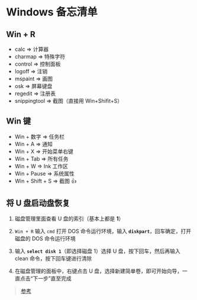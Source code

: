 # Windows 备忘清单

## Win + R

- calc => 计算器
- charmap => 特殊字符
- control => 控制面板
- logoff => 注销
- mspaint => 画图
- osk => 屏幕键盘
- regedit => 注册表
- snippingtool => 截图（直接用 Win+Shifit+S）

## Win 键

- Win + 数字 => 任务栏
- Win + A => 通知
- Win + X => 开始菜单右键
- Win + Tab => 所有任务
- Win + W => Ink 工作区
- Win + Pause => 系统属性
- Win + Shift + S => 截图 :+1:

## 将 U 盘启动盘恢复

1. 磁盘管理里面查看 U 盘的索引（基本上都是 **1**）

2. `Win + R` 输入 `cmd` 打开 DOS 命令运行环境，输入 **`diskpart`**，回车确定，打开磁盘的 DOS 命令运行环境

3. 输入 **`select disk 1`**（即选择磁盘 1）选择 U 盘，按下回车，然后再输入 clean 命令，按下回车键进行清除

4. 在磁盘管理的面板中，右键点击 U 盘，选择新建简单卷，即可开始向导，一直点击“下一步”直至完成

> [参考](https://jingyan.baidu.com/article/2f9b480dedf94e41ca6cc272.html)
